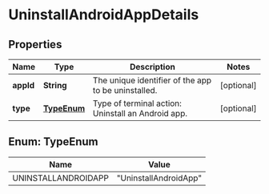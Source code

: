 

# UninstallAndroidAppDetails


## Properties

Name | Type | Description | Notes
------------ | ------------- | ------------- | -------------
**appId** | **String** | The unique identifier of the app to be uninstalled. |  [optional]
**type** | [**TypeEnum**](#TypeEnum) | Type of terminal action: Uninstall an Android app. |  [optional]



## Enum: TypeEnum

Name | Value
---- | -----
UNINSTALLANDROIDAPP | &quot;UninstallAndroidApp&quot;



